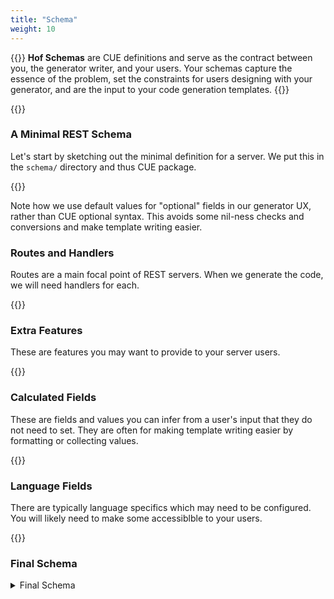 ```yaml
---
title: "Schema"
weight: 10
---
```


{{<lead>}}
__Hof Schemas__ are CUE definitions and serve as the contract between
you, the generator writer, and your users.
Your schemas capture the essence of the problem,
set the constraints for users designing with your generator,
and are the input to your code generation templates.
{{</lead>}}


{{<codePane title="A minimal schema" file="code/getting-started/first-example/content/schema/minimal.html">}}


### A Minimal REST Schema

Let's start by sketching out the minimal definition for a server.
We put this in the `schema/` directory and thus CUE package.

{{<codePane title="schema/server.cue" file="code/getting-started/first-example/content/schema/rest.html">}}

Note how we use default values for "optional" fields in our generator UX,
rather than CUE optional syntax.
This avoids some nil-ness checks and conversions
and make template writing easier.


### Routes and Handlers

Routes are a main focal point of REST servers. When we generate the code, we will need handlers for each.

{{<codePane title="schema/server.cue" file="code/getting-started/first-example/content/schema/routes.html">}}


### Extra Features

These are features you may want to provide to your server users.

{{<codePane title="schema/server.cue" file="code/getting-started/first-example/content/schema/extra.html">}}


### Calculated Fields

These are fields and values you can infer from a user's input that they do not need to set.
They are often for making template writing easier
by formatting or collecting values.

{{<codePane title="schema/server.cue" file="code/getting-started/first-example/content/schema/calc.html">}}


### Language Fields

There are typically language specifics which may need to be configured.
You will likely need to make some accessiblble to your users.

{{<codePane title="schema/server.cue" file="code/getting-started/first-example/content/schema/lang.html">}}


### Final Schema

<details>
<summary>Final Schema</summary>
{{<codePane title="schema/server.cue" file="code/getting-started/first-example/content/schema/final.html">}}
</details>
